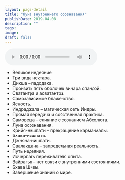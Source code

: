 ```yaml
---
layout: page-detail
title: "Луна внутреннего осознавания"
publishDate: 2019.04.08
description: ""
tags:
image:
draft: false
---
```


<audio title="2019.04.08 - Луна внутреннего осознавания.mp3" src="https://filer-api.advayta.org/v1.0/public/files/74754" controls=""></audio>

* Великое недеяние
* Три вида нектара.
* Дикша – падодака.
* Пронзить пять оболочек вичара спандой.
* Сватантра и асватантра.
* Самозависимое блаженство.
* Ясность.
* Индраджала – магическая сеть Индры.
* Прямая передача и собственная практика.
* Самовеша – слияние с сознанием Абсолюта.
* Луна осознавания.
* Крийя-нишпати – прекращение карма-малы.
* Бхава-нишпати.
* Джняна-нишпати.
* Свалакшана – запредельная реальность.
* Путь недеяния.
* Исчерпать переживателя опыта.
* Вайрагья – нет связи с внутренними состояниями.
* Бхава Шивы.
* Завершение знаний о мире.

  
